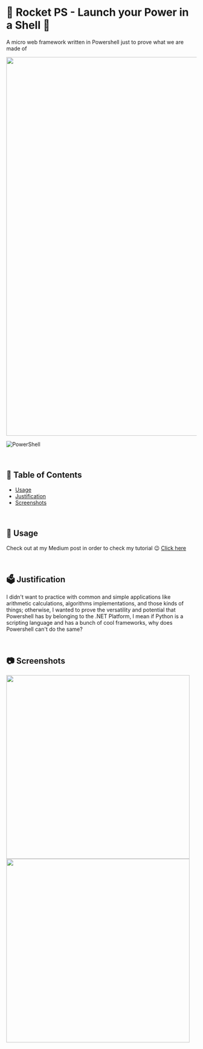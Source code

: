 # 🚀 Rocket PS - Launch your Power in a Shell 💫
A micro web framework written in Powershell just to prove what we are made of

<img align="center" src="" width="1000px"/> 

![PowerShell](https://img.shields.io/badge/PowerShell-%235391FE.svg?style=for-the-badge&logo=powershell&logoColor=white)


<br>

## 📑 Table of Contents 
  - [Usage](#-usage)
  - [Justification](#-justification)
  - [Screenshots](#-screenshots)

<br>

## 🤖 Usage
Check out at my Medium post in order to check my tutorial 😉 [Click here]()

<br>


## 🗳 Justification
I didn't want to practice with common and simple applications like arithmetic calculations, algorithms implementations, and those kinds of things; otherwise, I wanted to prove the versatility and potential that Powershell has by belonging to the .NET Platform, I mean if Python is a scripting language and has a bunch of cool frameworks, why does Powershell can't do the same?

<br>

## 📷 Screenshots
<img width= "485" src= ""/>
<img width= "485" src= ""/>

